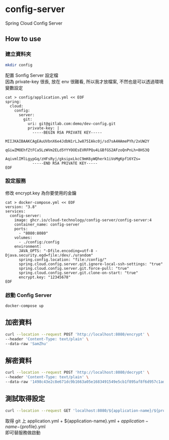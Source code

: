 # config-server
Spring Cloud Config Server

## How to use

### 建立資料夾
``` bash
mkdir config
```

配置 Sonfig Server 設定檔  
因為 private-key 很長, 放在 env 很難看, 所以我才放檔案, 不然也是可以透過環境變數設定
```
cat > config/application.yml << EOF
spring:
  cloud:
    config:
      server:
        git:
          uri: git@gitlab.com:demo/dev-config.git
          private-key: |
            -----BEGIN RSA PRIVATE KEY-----
            MIIJKAIBAAKCAgEAuUVbnX6e4JdbN1rLJw875IAkc0j/sd7sA4HAmePYh/2xUW2Y
            qGiwZMOEhfZtFCa5LzWVm2ELd5YYYOOEsEVRFPQu4LGBfGS2AFzoQnPnLh+8HS3Q
            AqivmlIMlLgypGq/zHFsRyj/gksipxLkcC9mK6yWQherk1iVoMgKpf16YZs=
            -----END RSA PRIVATE KEY-----
EOF
```

### 設定服務  
修改 encrypt.key 為你要使用的金鑰
```
cat > docker-compose.yml << EOF
version: "3.8"
services:
  config-server:
    image: ghcr.io/cloud-technology/config-server/config-server:4
    container_name: config-server
    ports:
      - "8080:8080"
    volumes:
      - ./config:/config
    environment:
      JAVA_OPTS: "-Dfile.encoding=utf-8 -Djava.security.egd=file:/dev/./urandom"
      spring.config.location: "file:/config/"
      spring.cloud.config.server.git.ignore-local-ssh-settings: "true"
      spring.cloud.config.server.git.force-pull: "true"
      spring.cloud.config.server.git.clone-on-start: "true"
      encrypt.key: "12345678"
EOF
```

### 啟動 Config Server
```
docker-compose up
```

## 加密資料
``` bash
curl --location --request POST 'http://localhost:8080/encrypt' \
--header 'Content-Type: text/plain' \
--data-raw 'SamZhu'
```

## 解密資料
```bash
curl --location --request POST 'http://localhost:8080/decrypt' \
--header 'Content-Type: text/plain' \
--data-raw '1498c43e2c8e671dc9b1663a05e1683491549e5cb1f895af8f6d957c1ad2bc80'
```

## 測試取得設定
``` bash
curl --location --request GET 'localhost:8080/${application-name}/${profile}'
```
取得 git 上 application.yml + ${application-name}.yml + ${application-name}-${profile}.yml  
即可替服務做啟動

